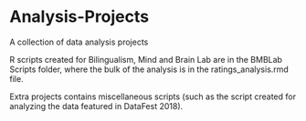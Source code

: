 # Analysis-Projects
A collection of data analysis projects

R scripts created for Bilingualism, Mind and Brain Lab are in the BMBLab Scripts folder, where the bulk of the analysis is in the ratings_analysis.rmd file.

Extra projects contains miscellaneous scripts (such as the script created for analyzing the data featured in DataFest 2018).
